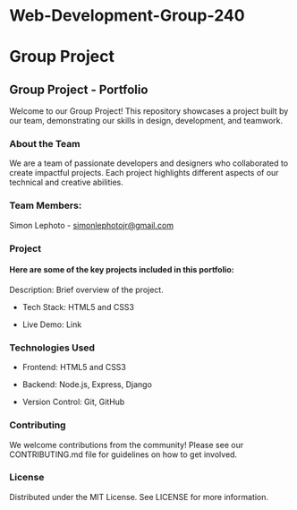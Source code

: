 # Web-Development-Group-240

# Group Project 


## Group Project - Portfolio
Welcome to our Group Project! This repository showcases a project built by our team, demonstrating our skills in design, development, and teamwork.


### About the Team
We are a team of passionate developers and designers who collaborated to create impactful projects. Each project highlights different aspects of our technical and creative abilities.

### Team Members:

Simon Lephoto - simonlephotojr@gmail.com

### Project
#### Here are some of the key projects included in this portfolio:
Description: Brief overview of the project.

- Tech Stack: HTML5 and CSS3

- Live Demo: Link


### Technologies Used
- Frontend: HTML5 and CSS3

- Backend: Node.js, Express, Django

- Version Control: Git, GitHub

### Contributing
We welcome contributions from the community!
Please see our CONTRIBUTING.md file for guidelines on how to get involved.

### License
Distributed under the MIT License. See LICENSE for more information.

